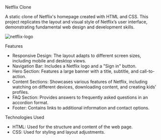 Netflix Clone

A static clone of Netflix's homepage created with HTML and CSS. This project replicates the layout and visual style of Netflix’s user interface, demonstrating fundamental web design and development skills.

<img src="image/netflix_macos_bigsur-icon_189917.png" alt="netflix-logo">

 Features

- Responsive Design: The layout adapts to different screen sizes, including mobile and desktop views.
- Navigation Bar: Includes a Netflix logo and a "Sign in" button.
- Hero Section: Features a large banner with a title, subtitle, and call-to-action.
- Content Sections: Showcases various features of Netflix, including watching on different devices, downloading content, and creating kids' profiles.
- FAQ Section: Provides answers to frequently asked questions in an accordion format.
- Footer: Contains links to additional information and contact options.

 Technologies Used

- HTML: Used for the structure and content of the web page.
- CSS: Used for styling and layout adjustments.


